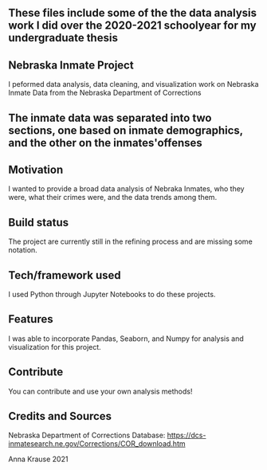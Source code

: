 ## These files include some of the the data analysis work I did over the 2020-2021 schoolyear for my undergraduate thesis
## Nebraska Inmate Project
I peformed data analysis, data cleaning, and visualization work on Nebraska Inmate Data from the Nebraska Department of Corrections

## The inmate data was separated into two sections, one based on inmate demographics, and the other on the inmates'offenses

## Motivation
I wanted to provide a broad data analysis of Nebraka Inmates, who they were, what their crimes were, and the data trends among them. 

## Build status
The project are currently still in the refining process and are missing some notation.

## Tech/framework used
I used Python through Jupyter Notebooks to do these projects.

## Features
I was able to incorporate Pandas, Seaborn, and Numpy for analysis and visualization for this project.

## Contribute

You can contribute and use your own analysis methods!

## Credits and Sources
Nebraska Department of Corrections Database:
https://dcs-inmatesearch.ne.gov/Corrections/COR_download.htm


Anna Krause 2021
